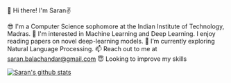 👋 Hi there! I'm Saran✌️

😎 I'm a Computer Science sophomore at the Indian Institute of Technology, Madras.
🤖 I'm interested in Machine Learning and Deep Learning. I enjoy reading papers on novel deep-learning models.
🌱 I’m currently exploring Natural Language Processing.
📫 Reach out to me at saran.balachandar@gmail.com
😇 Looking to improve my skills

[![Saran's github stats](https://github-readme-stats.vercel.app/api?username=saran18&count_private=true&show_icons=true&theme=radical&hide_rank=false)](https://github.com/anuraghazra/github-readme-stats)

